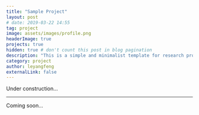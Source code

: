 ```yaml
---
title: "Sample Project"
layout: post
# date: 2019-03-22 14:55
tag: project
image: assets/images/profile.png
headerImage: true
projects: true
hidden: true # don't count this post in blog pagination
description: "This is a simple and minimalist template for research project page"
category: project
author: leyangfeng
externalLink: false
---
```


Under construction...

---

Coming soon...



